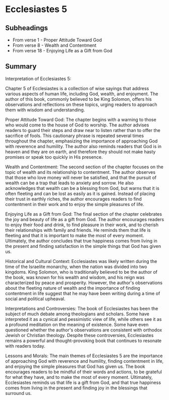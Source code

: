 # Ecclesiastes 5

## Subheadings

* From verse 1 - Proper Attitude Toward God
* From verse 8 - Wealth and Contentment
* From verse 18 - Enjoying Life as a Gift from God

## Summary

Interpretation of Ecclesiastes 5:

Chapter 5 of Ecclesiastes is a collection of wise sayings that address various aspects of human life, including God, wealth, and enjoyment. The author of this book, commonly believed to be King Solomon, offers his observations and reflections on these topics, urging readers to approach them with wisdom and understanding.

Proper Attitude Toward God:
The chapter begins with a warning to those who would come to the house of God to worship. The author advises readers to guard their steps and draw near to listen rather than to offer the sacrifice of fools. This cautionary phrase is repeated several times throughout the chapter, emphasizing the importance of approaching God with reverence and humility. The author also reminds readers that God is in heaven and they are on earth, and therefore they should not make hasty promises or speak too quickly in His presence.

Wealth and Contentment:
The second section of the chapter focuses on the topic of wealth and its relationship to contentment. The author observes that those who love money will never be satisfied, and that the pursuit of wealth can be a trap that leads to anxiety and sorrow. He also acknowledges that wealth can be a blessing from God, but warns that it is often fleeting and can be lost as easily as it is gained. Instead of placing their trust in earthly riches, the author encourages readers to find contentment in their work and to enjoy the simple pleasures of life.

Enjoying Life as a Gift from God:
The final section of the chapter celebrates the joy and beauty of life as a gift from God. The author encourages readers to enjoy their food and drink, to find pleasure in their work, and to cherish their relationships with family and friends. He reminds them that life is fleeting and that it is important to make the most of every moment. Ultimately, the author concludes that true happiness comes from living in the present and finding satisfaction in the simple things that God has given us.

Historical and Cultural Context:
Ecclesiastes was likely written during the time of the Israelite monarchy, when the nation was divided into two kingdoms. King Solomon, who is traditionally believed to be the author of the book, was known for his wealth and wisdom, and his reign was characterized by peace and prosperity. However, the author's observations about the fleeting nature of wealth and the importance of finding contentment in life suggest that he may have been writing during a time of social and political upheaval.

Interpretations and Controversies:
The book of Ecclesiastes has been the subject of much debate among theologians and scholars. Some have interpreted it as a cynical and pessimistic view of life, while others see it as a profound meditation on the meaning of existence. Some have even questioned whether the author's observations are consistent with orthodox Jewish or Christian theology. Despite these controversies, Ecclesiastes remains a powerful and thought-provoking book that continues to resonate with readers today.

Lessons and Morals:
The main themes of Ecclesiastes 5 are the importance of approaching God with reverence and humility, finding contentment in life, and enjoying the simple pleasures that God has given us. The book encourages readers to be mindful of their words and actions, to be grateful for what they have, and to make the most of every moment. Ultimately, Ecclesiastes reminds us that life is a gift from God, and that true happiness comes from living in the present and finding joy in the blessings that surround us.